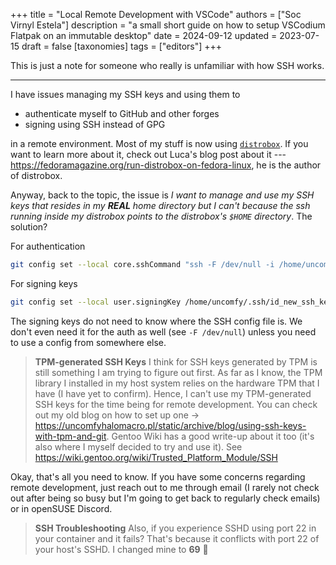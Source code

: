 +++
title = "Local Remote Development with VSCode"
authors = ["Soc Virnyl Estela"]
description = "a small short guide on how to setup VSCodium Flatpak on an immutable desktop"
date = 2024-09-12
updated = 2023-07-15
draft = false
[taxonomies]
  tags = ["editors"]
+++

This is just a note for someone who really is unfamiliar with how SSH works. 

---

I have issues managing my SSH keys and using them to
- authenticate myself to GitHub and other forges
- signing using SSH instead of GPG

in a remote environment. Most of my stuff is now using [`distrobox`](https://github.com/89luca89/distrobox/). If you want to learn more about it, check out Luca's blog post about it --- <https://fedoramagazine.org/run-distrobox-on-fedora-linux>, he is the author of distrobox.

Anyway, back to the topic, the issue is *I want to manage and use my SSH keys that resides in my **REAL** home directory but I can't because the ssh running inside my distrobox points to the distrobox's `$HOME` directory*. The solution?

For authentication
```sh
git config set --local core.sshCommand "ssh -F /dev/null -i /home/uncomfy/.ssh/id_ed25519"
```

For signing keys
```sh
git config set --local user.signingKey /home/uncomfy/.ssh/id_new_ssh_key
```

The signing keys do not need to know where the SSH config file is. We don't even need it for the auth as well (see `-F /dev/null`) unless you need to use a config from somewhere else.

> **TPM-generated SSH Keys**
> I think for SSH keys generated by TPM is still something I am trying to figure out first. As far as I know, the TPM library I installed in my host system relies on the hardware TPM that I have (I have yet to confirm). Hence, I can't use my TPM-generated SSH keys for the time being for remote development. You can check out my old blog on how to set up one -> <https://uncomfyhalomacro.pl/static/archive/blog/using-ssh-keys-with-tpm-and-git>. Gentoo Wiki has a good write-up about it too (it's also where I myself decided to try and use it). See <https://wiki.gentoo.org/wiki/Trusted_Platform_Module/SSH>

Okay, that's all you need to know. If you have some concerns regarding remote development, just reach out to me through email (I rarely not check out after being so busy but I'm going to get back to regularly check emails) or in openSUSE Discord.

> **SSH Troubleshooting**
> Also, if you experience SSHD using port 22 in your container and it fails? That's because it conflicts with port 22 of your host's SSHD. I changed mine to **69** 🥴
